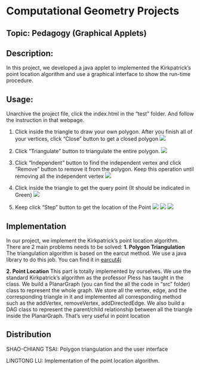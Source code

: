 # Computational Geometry Projects
## Topic: Pedagogy (Graphical Applets)

## Description: 
In this project, we developed a java applet to implemented the Kirkpatrick’s point location algorithm and use a graphical interface to show the run-time procedure. 


## Usage:
Unarchive the project file, click the index.html in the “test” folder. And follow the instruction in that webpage.

1. Click inside the triangle to draw your own polygon. After you finish all of your vertices, click “Close” button to get a closed polygon
![](F2AC7BC3-E713-4370-B458-509F8F8D63CC.png)

2. Click ”Triangulate” button to triangulate the entire polygon. 
![](37064BA6-8B9C-4E48-A225-69B69F1F337E.png)

3. Click “Independent” button to find the independent vertex and click “Remove” button to remove it from the polygon. Keep this operation until removing all the independent vertex
![](018E50A1-A4A0-4EC5-8825-A79ACDB70896.png)

4. Click inside the triangle to get the query point (It should be indicated in Green)
![](2EA1C172-86C1-4F1D-A35E-E097073E6DAA.png)

5. Keep click “Step” button to get the location of the Point 
![](00BB738A-5AEA-420E-822A-8374D64CBFB0.png)
![](7E99975F-1F04-49F2-9CEE-4BB245CFCB07.png)
![](B4CEF8D0-BFEA-44FA-B746-018B7509F737.png)


## Implementation 
In our project, we implement the Kirkpatrick’s point location algorithm. There are 2 main problems needs to be solved:
**1. Polygon Triangulation**
The triangulation algorithm is based on the earcut method. We use a java library to do this job. You can find it in [earcut4j](https://github.com/earcut4j/earcut4j)

**2. Point Location**
This part is totally implemented by ourselves. We use the standard Kirkpatrick’s algorithm as the professor Pless has taught in the class. 
We build a PlanarGraph (you can find the all the code in “src” folder) class to represent the whole graph. We store all the vertex, edge, and the corresponding triangle in it and implemented all corresponding method such as the addVertex, removeVertex, addDirectedEdge. 
We also build a DAG class to represent the parent/child relationship between all the triangle inside the PlanarGraph. That’s very useful in point location


## Distribution
SHAO-CHIANG TSAI: Polygon triangulation and the user interface

LINGTONG LU: Implementation of the point location algorithm. 